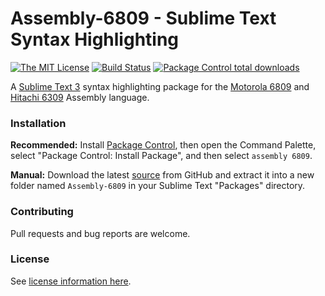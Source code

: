 # Assembly-6809 - Sublime Text Syntax Highlighting

[![The MIT License](https://img.shields.io/badge/license-MIT-brightgreen.svg)](http://opensource.org/licenses/MIT)
[![Build Status](https://travis-ci.org/dougmasten/sublime-assembly-6809.svg?branch=master)](https://travis-ci.org/dougmasten/sublime-assembly-6809)
[![Package Control total downloads](https://img.shields.io/packagecontrol/dt/Assembly%206809%20and%206309%20Syntax%20Highlighting.svg)](https://packagecontrol.io/packages/Assembly%206809%20and%206309%20Syntax%20Highlighting)

A [Sublime Text 3][Sublime] syntax highlighting package for the [Motorola 6809][Motorola] and [Hitachi 6309][Hitachi] Assembly language.

### Installation

**Recommended:** Install [Package Control](https://packagecontrol.io/installation), then open the Command Palette, select "Package Control: Install Package", and then select `assembly 6809`.

**Manual:** Download the latest [source](https://github.com/dougmasten/sublime-assembly-6809/archive/master.zip) from GitHub and extract it into a new folder named `Assembly-6809` in your Sublime Text "Packages" directory.

### Contributing

Pull requests and bug reports are welcome.

### License

See [license information here](LICENSE).

[Sublime]: https://www.sublimetext.com/
[Motorola]: https://en.wikipedia.org/wiki/Motorola_6809
[Hitachi]: https://en.wikipedia.org/wiki/Hitachi_6309
